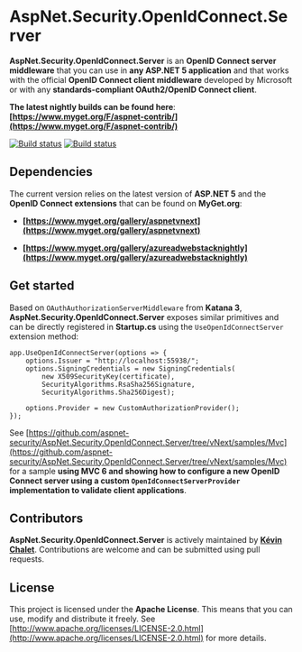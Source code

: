 AspNet.Security.OpenIdConnect.Server
==================================

**AspNet.Security.OpenIdConnect.Server** is an **OpenID Connect server middleware** that you can use in **any ASP.NET 5 application** and that works with the official **OpenID Connect client middleware** developed by Microsoft or with any **standards-compliant OAuth2/OpenID Connect client**.

**The latest nightly builds can be found here**: **[https://www.myget.org/F/aspnet-contrib/](https://www.myget.org/F/aspnet-contrib/)**

[![Build status](https://ci.appveyor.com/api/projects/status/tyenw4ffs00j4sav/branch/vNext?svg=true)](https://ci.appveyor.com/project/aspnet-contrib/aspnet-security-openidconnect-server/branch/vNext)
[![Build status](https://travis-ci.org/aspnet-contrib/AspNet.Security.OpenIdConnect.Server.svg?branch=vNext)](https://travis-ci.org/aspnet-contrib/AspNet.Security.OpenIdConnect.Server)

## Dependencies

The current version relies on the latest version of **ASP.NET 5** and the **OpenID Connect extensions** that can be found on **MyGet.org**:

* **[https://www.myget.org/gallery/aspnetvnext](https://www.myget.org/gallery/aspnetvnext)**

* **[https://www.myget.org/gallery/azureadwebstacknightly](https://www.myget.org/gallery/azureadwebstacknightly)**

## Get started

Based on `OAuthAuthorizationServerMiddleware` from **Katana 3**, **AspNet.Security.OpenIdConnect.Server** exposes similar primitives and can be directly registered in **Startup.cs** using the `UseOpenIdConnectServer` extension method:

    app.UseOpenIdConnectServer(options => {
        options.Issuer = "http://localhost:55938/";
        options.SigningCredentials = new SigningCredentials(
            new X509SecurityKey(certificate),
            SecurityAlgorithms.RsaSha256Signature,
            SecurityAlgorithms.Sha256Digest);
    
        options.Provider = new CustomAuthorizationProvider();
    });

See [https://github.com/aspnet-security/AspNet.Security.OpenIdConnect.Server/tree/vNext/samples/Mvc](https://github.com/aspnet-security/AspNet.Security.OpenIdConnect.Server/tree/vNext/samples/Mvc) for a sample **using MVC 6 and showing how to configure a new OpenID Connect server using a custom `OpenIdConnectServerProvider` implementation to validate client applications**.

## Contributors

**AspNet.Security.OpenIdConnect.Server** is actively maintained by **[Kévin Chalet](https://github.com/PinpointTownes)**. Contributions are welcome and can be submitted using pull requests.

## License

This project is licensed under the **Apache License**. This means that you can use, modify and distribute it freely. See [http://www.apache.org/licenses/LICENSE-2.0.html](http://www.apache.org/licenses/LICENSE-2.0.html) for more details.